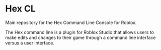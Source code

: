 # Hex CL
Main repository for the Hex Command Line Console for Roblox.

The Hex command line is a plugin for Roblox Studio that allows users to make edits and changes to their game through a command line interface versus a user interface.
